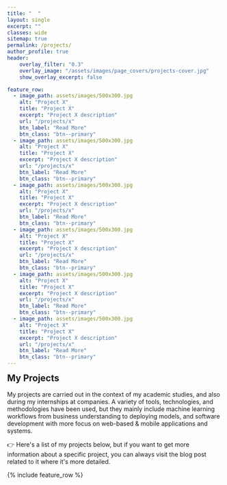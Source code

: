 ```yaml
---
title: "  "
layout: single
excerpt: ""
classes: wide
sitemap: true
permalink: /projects/
author_profile: true
header:
    overlay_filter: "0.3"
    overlay_image: "/assets/images/page_covers/projects-cover.jpg"
    show_overlay_excerpt: false

feature_row:
  - image_path: assets/images/500x300.jpg
    alt: "Project X"
    title: "Project X"
    excerpt: "Project X description"
    url: "/projects/x"
    btn_label: "Read More"
    btn_class: "btn--primary"	
  - image_path: assets/images/500x300.jpg
    alt: "Project X"
    title: "Project X"
    excerpt: "Project X description"
    url: "/projects/x"
    btn_label: "Read More"
    btn_class: "btn--primary"
  - image_path: assets/images/500x300.jpg
    alt: "Project X"
    title: "Project X"
    excerpt: "Project X description"
    url: "/projects/x"
    btn_label: "Read More"
    btn_class: "btn--primary"
  - image_path: assets/images/500x300.jpg
    alt: "Project X"
    title: "Project X"
    excerpt: "Project X description"
    url: "/projects/x"
    btn_label: "Read More"
    btn_class: "btn--primary"
  - image_path: assets/images/500x300.jpg
    alt: "Project X"
    title: "Project X"
    excerpt: "Project X description"
    url: "/projects/x"
    btn_label: "Read More"
    btn_class: "btn--primary"
  - image_path: assets/images/500x300.jpg
    alt: "Project X"
    title: "Project X"
    excerpt: "Project X description"
    url: "/projects/x"
    btn_label: "Read More"
    btn_class: "btn--primary"
---
```

<h2 style="margin-top:0px">My Projects</h2>

My projects are carried out in the context of my academic studies, and also during my internships at companies. A variety of tools, technologies, and methodologies have been used, but they mainly include machine learning workflows from business understanding to deploying models, and software development with more focus on web-based & mobile applications and systems.

👉 Here's a list of my projects below, but if you want to get more information about a specific project, you can always visit the blog post related to it where it's more detailed.

<!--
## Video Insights Application (Work In Progress)

The application leverages natural language processing techniques and models to analyze the audio of a video and identify patterns, trends, and key insights. It also provides a comprehensive overview of the video content such as sentiment analysis, summarization, topics, entities, etc..

🔗 [Read more...]({% post_url /projects/2023-03-17-video-insights-app %}){:target="_blank"}

## Tunisian Sign Language Transcription

In Tunisia, deaf people do not have that many options for communicating with a hearing person in the field of healthcare, and all of the alternatives do have major flaws, interpreters aren’t usually available, and also could be expensive. My team and I created an easy-to-use web application that we called "ESMAANI". This app works by placing a web camera in front of the deaf person while the application translates sign language gestures into text. This application can transcribe the Tunisian Sign Language as quick as the person speaks. We've used computer vision algorithms and other deep learning techniques to recognize the Tunisian Sign language in real-time, and then translate it into text. 

🔗 [Read more...]({% post_url /projects/2023-03-17-tunisian-sign-language-transcription-app %}){:target="_blank"}

## Emotionly 

This project is about designing and building an emotion recognition system to be deployed
on a mobile application. This system aims to identify human emotions from facial expressions and
speech audio samples. In this work, I conceived a mobile application for an experimental
purpose. However, I also intended to build an emotion recognition system that can operate for
various purposes and easily integrate with existing services. One of its applications is to offer better
recognition of other human emotions leading to effective communication in a commercial context. In
fact, automatic human emotion recognition has received much attention recently thanks to the fast
advancement of artificial intelligence (AI) and machine learning. Thus, I implemented machine
learning algorithms and approaches to build this system.

🔗 [Read more...]({% post_url /projects/2023-03-17-emotionly-app %}){:target="_blank"}

## TuringCare

TuringCare is a web application that enables disease response by providing an easy management and access to patient information at one place. This application also allows healthcare professionals to detect lung diseases (Covid-19, Tuberculosis, Viral Pneumonia) in Chest X-Ray images and link results to patients' records. The TuringCare app uses deep learning algorithms to classify diseases and interpret abnormalities in the lungs from Chest X-Ray images.

🔗 [Read more...]({% post_url /projects/2023-03-17-turing-care-app %}){:target="_blank"}

## PharmData

PharmData is a web application that offers data visualization and applies machine learning algorithms to identify patterns in data and make predictions and forecasting to answer pharmacy-related business questions.

🔗 [Read more...]({% post_url /projects/2023-03-17-pharmdata-app %}){:target="_blank"}


## Supplier Relationship Management Application

This project consists of developing a web application that provides an online platform for collaboration between a company and its suppliers in different business processes, such as the management of quality incidents, complaint reports, suppliers database, and declarations of costs. In this project, my task was to the develop a cost management module within the context of the SRM application. This module involves the management of costs related to quality incidents and actions resulting from defective goods delivered by suppliers.

🔗 [Read more...]({% post_url /projects/2023-03-17-supplier-relationship-management-app %}){:target="_blank"}

-->

{% include feature_row %}
